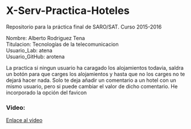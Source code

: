 # X-Serv-Practica-Hoteles
Repositorio para la práctica final de SARO/SAT. Curso 2015-2016

Nombre: Alberto Rodriguez Tena</br>
Titulacion: Tecnologías de la telecomunicacion</br>
Usuario_Lab: atena</br>
Usuario_GitHub: arotena</br>

La practica si ningun usuario ha caragado los alojamientos todavia, saldra un botón para que carges los alojamientos y hasta que no los carges no te dejará hacer nada. Solo te deja añadir un comentario a un hotel con un mismo usuario, pero si puede cambiar el valor de dicho comentario.
He incorporado la opción del favicon
<h3>Video:</h3>
<a href=https://www.youtube.com/watch?v=6I0Yq5-Qw_I>Enlace al video</a>
